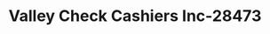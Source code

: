 ---
f_zip-code: 60062
f_state-code: IL
title: Valley Check Cashiers Inc-28473
f_phone: 847-564-3000
f_city-only: Northbrook
f_address: 2880 Maria Ave Northbrook
f_location-unique-id: '28473'
slug: valley-check-cashiers-inc-28473
updated-on: '2024-05-30T13:46:58.046Z'
created-on: '2024-05-30T13:36:59.803Z'
published-on: '2024-05-30T13:54:32.469Z'
f_city-state: cms/city/northbrook-il.md
f_company: cms/company/valley-check-cashiers-inc.md
f_state: cms/state/illinois.md
layout: '[payday-loan].html'
tags: payday-loan
---